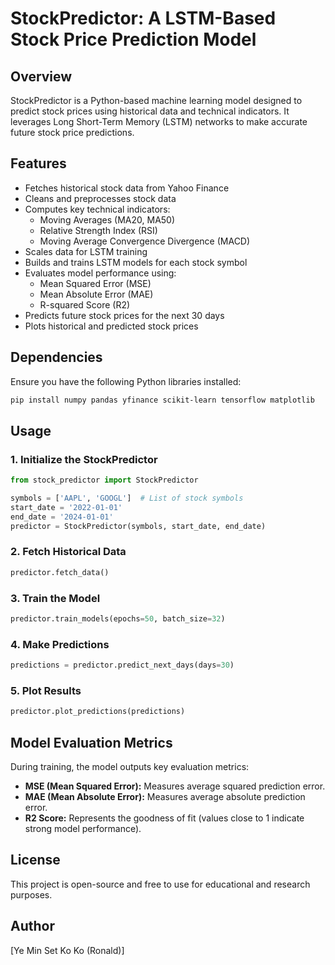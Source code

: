 # StockPredictor: A LSTM-Based Stock Price Prediction Model

## Overview
StockPredictor is a Python-based machine learning model designed to predict stock prices using historical data and technical indicators. It leverages Long Short-Term Memory (LSTM) networks to make accurate future stock price predictions. 

## Features
- Fetches historical stock data from Yahoo Finance
- Cleans and preprocesses stock data
- Computes key technical indicators:
  - Moving Averages (MA20, MA50)
  - Relative Strength Index (RSI)
  - Moving Average Convergence Divergence (MACD)
- Scales data for LSTM training
- Builds and trains LSTM models for each stock symbol
- Evaluates model performance using:
  - Mean Squared Error (MSE)
  - Mean Absolute Error (MAE)
  - R-squared Score (R2)
- Predicts future stock prices for the next 30 days
- Plots historical and predicted stock prices

## Dependencies
Ensure you have the following Python libraries installed:

```sh
pip install numpy pandas yfinance scikit-learn tensorflow matplotlib
```

## Usage
### 1. Initialize the StockPredictor
```python
from stock_predictor import StockPredictor

symbols = ['AAPL', 'GOOGL']  # List of stock symbols
start_date = '2022-01-01'
end_date = '2024-01-01'
predictor = StockPredictor(symbols, start_date, end_date)
```

### 2. Fetch Historical Data
```python
predictor.fetch_data()
```

### 3. Train the Model
```python
predictor.train_models(epochs=50, batch_size=32)
```

### 4. Make Predictions
```python
predictions = predictor.predict_next_days(days=30)
```

### 5. Plot Results
```python
predictor.plot_predictions(predictions)
```

## Model Evaluation Metrics
During training, the model outputs key evaluation metrics:
- **MSE (Mean Squared Error):** Measures average squared prediction error.
- **MAE (Mean Absolute Error):** Measures average absolute prediction error.
- **R2 Score:** Represents the goodness of fit (values close to 1 indicate strong model performance).

## License
This project is open-source and free to use for educational and research purposes.

## Author
[Ye Min Set Ko Ko (Ronald)]

